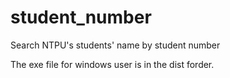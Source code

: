 # student_number
Search NTPU's students' name by student number 

The exe file for windows user is in the dist forder.
